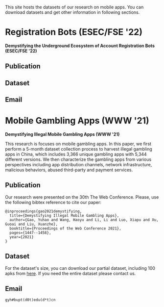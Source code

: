 This site hosts the datasets of our research on mobile apps. You can download datasets and get other information in following sections. 

# Registration Bots (ESEC/FSE '22)

**Demystifying the Underground Ecosystem of Account Registration Bots (ESEC/FSE '22)**

## Publication
## Dataset
## Email

# Mobile Gambling Apps (WWW '21)

**Demystifying Illegal Mobile Gambling Apps (WWW '21)**

This research is focuses on mobile gambling apps. In this paper, we first perform a 5-month dataset collection process to harvest illegal gambling apps in China, which includes 3,366 unique gambling apps with 5,344 different versions. We then characterize the gambling apps from various perspectives including app distribution channels, network infrastructure, malicious behaviors, abused third-party and payment services. 

## Publication

Our research were presented on the 30th The Web Conference. Please, use the following bibtex reference to cite our paper:

```
@inproceedings{gao2021demystifying,
  title={Demystifying Illegal Mobile Gambling Apps},
  author={Gao, Yuhao and Wang, Haoyu and Li, Li and Luo, Xiapu and Xu, Guoai and Liu, Xuanzhe},
  booktitle={Proceedings of the Web Conference 2021},
  pages={1447--1458},
  year={2021}
}
```

## Dataset

For the dataset's size, you can download our partial dataset, including 100 apks from [here](https://doi.org/10.5281/zenodo.4678399#.YHGwd0ZenWM.link). If you need the entire dataset please contact us. 

## Email

```
gyh#bupt(d0t)edu(d*t)cn
```
